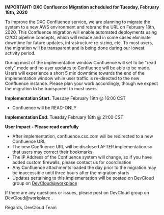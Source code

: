 **IMPORTANT: DXC Confluence Migration scheduled for Tuesday, February 18th, 2020**

To improve the DXC Confluence service, we are planning to migrate the system to a new AWS environment and rebrand the URL on February 18th, 2020. This Confluence migration will enable automated deployments using CI/CD pipeline concepts, which will reduce and in some cases eliminate downtime for future updates, infrastructure re-sizing, etc.  To most users, the migration will be transparent and is being done during our lowest activity period.

During most of the implementation window Confluence will set to be "read only" mode and no user updates to Confluence will be able to be made.  Users will experience a short 5 min downtime towards the end of the implementation window while user traffic is re-directed to the new Confluence instance.  Please plan your work accordingly, though we expect the migration to be transparent to most users.

**Implementation Start:**  Tuesday February 18th @ 16:00 CST
  *	Confluence will be READ-ONLY 

**Implementation End:**  Tuesday February 18th @ 21:00 CST 

**User Impact - Please read carefully**
  *	After implementation, confluence.csc.com will be redirected to a new Confluence URL 
  *	The new Confluence URL will be disclosed AFTER implementation so that users may correct their bookmarks
  * The IP Address of the Confluence system will change, so if you have added custom firewalls, please contact us for coordination
  * Any Confluence attachments loaded the day prior to the migration may be inaccessible until three hours after the migration starts
  * Updates pertaining to this implementation will be posted on DevCloud group on [DevCloud@workplace](https://dxc.workplace.com/groups/DevCloud/)

If there are any questions or issues, please post on DevCloud group on [DevCloud@workplace](https://dxc.workplace.com/groups/DevCloud/) . 

Regards, DevCloud Team

